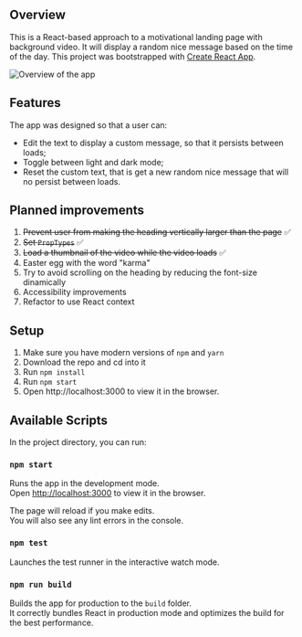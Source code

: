 ## Overview

This is a React-based approach to a motivational landing page with background video. It will display a random nice message based on the time of the day.
This project was bootstrapped with [Create React App](https://github.com/facebook/create-react-app).

![Overview of the app](https://s5.gifyu.com/images/overview.gif)

## Features

The app was designed so that a user can:
- Edit the text to display a custom message, so that it persists between loads;
- Toggle between light and dark mode;
- Reset the custom text, that is get a new random nice message that will no persist between loads.

## Planned improvements

1. ~~Prevent user from making the heading vertically larger than the page~~ ✅
2. ~~Set `PropTypes`~~ ✅
3. ~~Load a thumbnail of the video while the video loads~~ ✅
4. Easter egg with the word "karma"
5. Try to avoid scrolling on the heading by reducing the font-size dinamically
6. Accessibility improvements
7. Refactor to use React context


## Setup

1. Make sure you have modern versions of `npm` and `yarn`
2. Download the repo and cd into it
3. Run `npm install`
4. Run `npm start`
5. Open http://localhost:3000 to view it in the browser.

## Available Scripts

In the project directory, you can run:

### `npm start`

Runs the app in the development mode.<br />
Open [http://localhost:3000](http://localhost:3000) to view it in the browser.

The page will reload if you make edits.<br />
You will also see any lint errors in the console.

### `npm test`

Launches the test runner in the interactive watch mode.<br />

### `npm run build`

Builds the app for production to the `build` folder.<br />
It correctly bundles React in production mode and optimizes the build for the best performance.

